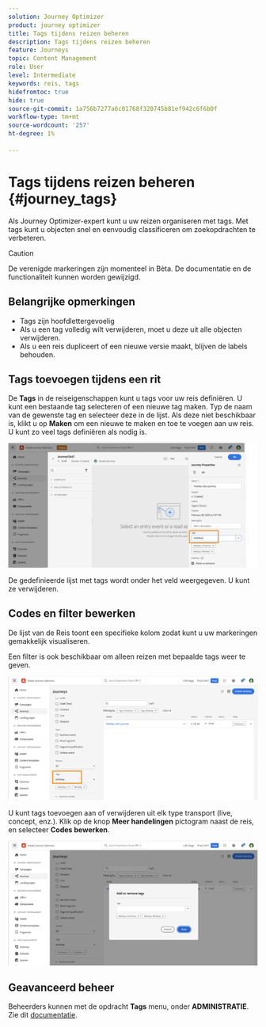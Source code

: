 ```yaml
---
solution: Journey Optimizer
product: journey optimizer
title: Tags tijdens reizen beheren
description: Tags tijdens reizen beheren
feature: Journeys
topic: Content Management
role: User
level: Intermediate
keywords: reis, tags
hidefromtoc: true
hide: true
source-git-commit: 1a756b7277a6c01768f320745b81ef942c6f6b0f
workflow-type: tm+mt
source-wordcount: '257'
ht-degree: 1%

---
```


# Tags tijdens reizen beheren {#journey_tags}

Als Journey Optimizer-expert kunt u uw reizen organiseren met tags. Met tags kunt u objecten snel en eenvoudig classificeren om zoekopdrachten te verbeteren.

>[!CAUTION]
>
> De verenigde markeringen zijn momenteel in Bèta. De documentatie en de functionaliteit kunnen worden gewijzigd.

## Belangrijke opmerkingen

* Tags zijn hoofdlettergevoelig
* Als u een tag volledig wilt verwijderen, moet u deze uit alle objecten verwijderen.
* Als u een reis dupliceert of een nieuwe versie maakt, blijven de labels behouden.

## Tags toevoegen tijdens een rit

De **Tags** in de reiseigenschappen kunt u tags voor uw reis definiëren. U kunt een bestaande tag selecteren of een nieuwe tag maken. Typ de naam van de gewenste tag en selecteer deze in de lijst. Als deze niet beschikbaar is, klikt u op **Maken** om een nieuwe te maken en toe te voegen aan uw reis. U kunt zo veel tags definiëren als nodig is.

![](assets/tags1.png)

De gedefinieerde lijst met tags wordt onder het veld weergegeven. U kunt ze verwijderen.

## Codes en filter bewerken

De lijst van de Reis toont een specifieke kolom zodat kunt u uw markeringen gemakkelijk visualiseren.

Een filter is ook beschikbaar om alleen reizen met bepaalde tags weer te geven.

![](assets/tags2.png)

U kunt tags toevoegen aan of verwijderen uit elk type transport (live, concept, enz.). Klik op de knop **Meer handelingen** pictogram naast de reis, en selecteer **Codes bewerken**.

![](assets/tags3.png)

## Geavanceerd beheer

Beheerders kunnen met de opdracht **Tags** menu, onder **ADMINISTRATIE**. Zie dit [documentatie](https://experienceleague.adobe.com/docs/experience-platform/administrative-tags/overview.html).
